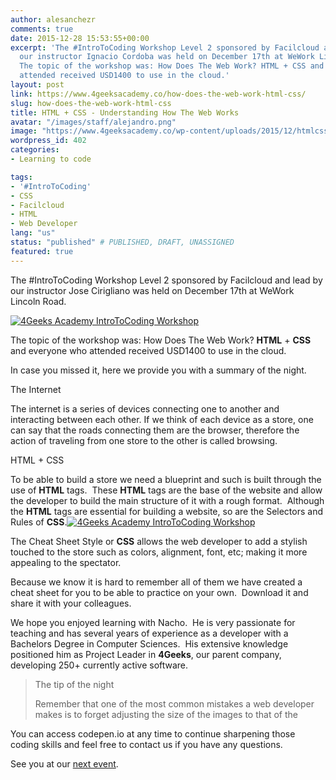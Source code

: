 ```yaml
---
author: alesanchezr
comments: true
date: 2015-12-28 15:53:55+00:00
excerpt: 'The #IntroToCoding Workshop Level 2 sponsored by Facilcloud and lead by
  our instructor Ignacio Cordoba was held on December 17th at WeWork Lincoln Road.
  The topic of the workshop was: How Does The Web Work? HTML + CSS and everyone who
  attended received USD1400 to use in the cloud.'
layout: post
link: https://www.4geeksacademy.co/how-does-the-web-work-html-css/
slug: how-does-the-web-work-html-css
title: HTML + CSS - Understanding How The Web Works
avatar: "/images/staff/alejandro.png"
image: "https://www.4geeksacademy.co/wp-content/uploads/2015/12/htmlcss.png"
wordpress_id: 402
categories:
- Learning to code

tags:
- '#IntroToCoding'
- CSS
- Facilcloud
- HTML
- Web Developer
lang: "us"
status: "published" # PUBLISHED, DRAFT, UNASSIGNED
featured: true
---
```


The #IntroToCoding Workshop Level 2 sponsored by Facilcloud and lead by our instructor Jose Cirigliano was held on December 17th at WeWork Lincoln Road.

[![4Geeks Academy IntroToCoding Workshop](https://storage.googleapis.com/4geeks-academy-website/blog/2015/12/4Geeks-Academy-IntroToCoding-Workshop-1-1.jpg)](https://storage.googleapis.com/4geeks-academy-website/blog/2015/12/4Geeks-Academy-IntroToCoding-Workshop-1-1.jpg)

The topic of the workshop was: How Does The Web Work? **HTML** + **CSS** and everyone who attended received USD1400 to use in the cloud.

In case you missed it, here we provide you with a summary of the night.



The Internet

The internet is a series of devices connecting one to another and interacting between each other. If we think of each device as a store, one can say that the roads connecting them are the browser, therefore the action of traveling from one store to the other is called browsing.



HTML + CSS

To be able to build a store we need a blueprint and such is built through the use of **HTML** tags.  These **HTML** tags are the base of the website and allow the developer to build the main structure of it with a rough format.  Although the **HTML** tags are essential for building a website, so are the Selectors and Rules of **CSS**.[![4Geeks Academy IntroToCoding Workshop](https://storage.googleapis.com/4geeks-academy-website/blog/2015/12/4Geeks-Academy-IntroToCoding-Workshop-2.jpg)](https://storage.googleapis.com/4geeks-academy-website/blog/2015/12/4Geeks-Academy-IntroToCoding-Workshop-2.jpg)

The Cheat Sheet Style or **CSS** allows the web developer to add a stylish touched to the store such as colors, alignment, font, etc; making it more appealing to the spectator.

Because we know it is hard to remember all of them we have created a cheat sheet for you to be able to practice on your own.  Download it and share it with your colleagues.



We hope you enjoyed learning with Nacho.  He is very passionate for teaching and has several years of experience as a developer with a Bachelors Degree in Computer Sciences.  His extensive knowledge positioned him as Project Leader in **4Geeks**, our parent company, developing 250+ currently active software.




<blockquote>The tip of the night

Remember that one of the most common mistakes a web developer makes is to forget adjusting the size of the images to that of the <div></blockquote>


You can access codepen.io at any time to continue sharpening those coding skills and feel free to contact us if you have any questions.

See you at our [next event](//events/).


